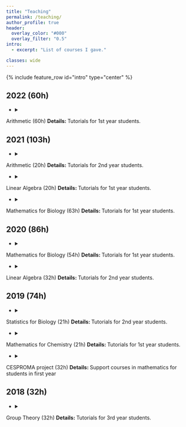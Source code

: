 ```yaml
---
title: "Teaching"
permalink: /teaching/
author_profile: true
header:
  overlay_color: "#000"
  overlay_filter: "0.5"
intro:
  - excerpt: "List of courses I gave."

classes: wide
---
```


{% include feature_row id="intro" type="center" %}

## 2022 (60h)

- <details><summary>
Arithmetic (60h)</summary>
<b> Details: </b>
Tutorials for 1st year students. </details>

## 2021 (103h)

- <details><summary>
Arithmetic (20h)</summary>
<b> Details: </b>
Tutorials for 2nd year students. </details>

- <details><summary>
Linear Algebra (20h)</summary>
<b> Details: </b>
Tutorials for 1st year students. </details>

- <details><summary>
Mathematics for Biology (63h)</summary>
<b> Details: </b>
Tutorials for 1st year students. </details>

## 2020 (86h)

- <details><summary>
Mathematics for Biology (54h)</summary>
<b> Details: </b>
Tutorials for 1st year students. </details>

- <details><summary>
Linear Algebra (32h)</summary>
<b> Details: </b>
Tutorials for 2nd year students. </details>

## 2019 (74h)

- <details><summary>
Statistics for Biology (21h)</summary>
<b> Details: </b>
Tutorials for 2nd year students. </details>

- <details><summary>
Mathematics for Chemistry (21h)</summary>
<b> Details: </b>
Tutorials for 1st year students. </details>

- <details><summary>
CESPROMA project (32h)</summary>
<b> Details: </b>
Support courses in mathematics for students in first year </details>

## 2018 (32h)

- <details><summary>
Group Theory (32h)</summary>
<b> Details: </b>
Tutorials for 3rd year students. </details>
